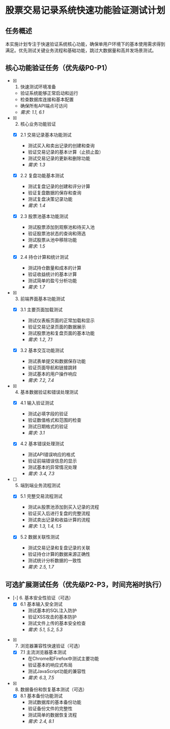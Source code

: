 # 股票交易记录系统快速功能验证测试计划

## 任务概述

本实施计划专注于快速验证系统核心功能，确保单用户环境下的基本使用需求得到满足。优先测试关键业务流程和基础功能，跳过大数据量和高并发场景测试。

## 核心功能验证任务（优先级P0-P1）

- [x] 1. 快速测试环境准备
  - 验证系统能够正常启动和运行
  - 检查数据库连接和基本配置
  - 确保所有API端点可访问
  - _需求: 1.1, 6.1_

- [x] 2. 核心业务功能验证
  - [x] 2.1 交易记录基本功能测试
    - 测试买入和卖出记录的创建和查询
    - 验证交易记录的基本计算（止损止盈）
    - 测试交易记录的更新和删除功能
    - _需求: 1.3_

  - [x] 2.2 复盘功能基本测试
    - 测试复盘记录的创建和评分计算
    - 验证复盘数据的保存和查询
    - 测试复盘决策记录功能
    - _需求: 1.4_

  - [x] 2.3 股票池基本功能测试
    - 测试股票添加到观察池和待买入池
    - 验证股票池状态的查询和筛选
    - 测试股票从池中移除功能
    - _需求: 1.5_

  - [x] 2.4 持仓计算和统计测试
    - 测试持仓数量和成本的计算
    - 验证收益统计的基本计算
    - 测试简单的盈亏分析功能
    - _需求: 1.7_

- [x] 3. 前端界面基本功能测试
  - [x] 3.1 主要页面加载测试
    - 测试仪表板页面的正常加载和显示
    - 验证交易记录页面的数据展示
    - 测试股票池和复盘页面的基本功能
    - _需求: 1.2, 7.1_

  - [x] 3.2 基本交互功能测试
    - 测试表单提交和数据保存功能
    - 验证页面导航和链接跳转
    - 测试基本的用户操作响应
    - _需求: 7.2, 7.4_

- [x] 4. 基本数据验证和错误处理测试
  - [x] 4.1 输入验证测试
    - 测试必填字段的验证
    - 验证数值格式和范围的检查
    - 测试日期格式的验证
    - _需求: 3.1_

  - [x] 4.2 基本错误处理测试
    - 测试API错误响应的格式
    - 验证前端错误信息的显示
    - 测试基本的异常情况处理
    - _需求: 3.4, 7.3_

- [ ] 5. 端到端业务流程测试
  - [x] 5.1 完整交易流程测试
    - 测试从股票池添加到买入记录的流程
    - 验证买入后进行复盘的完整流程
    - 测试卖出记录和收益计算的流程
    - _需求: 1.3, 1.4, 1.5_

  - [x] 5.2 数据关联性测试
    - 测试交易记录和复盘记录的关联
    - 验证持仓计算的数据来源正确性
    - 测试统计分析数据的一致性
    - _需求: 2.5, 1.7_

## 可选扩展测试任务（优先级P2-P3，时间充裕时执行）

- [-] 6. 基本安全性验证（可选）
  - [x] 6.1 基本输入安全测试
    - 测试基本的SQL注入防护
    - 验证XSS攻击的基本防护
    - 测试文件上传的基本安全检查
    - _需求: 5.1, 5.2, 5.3_

- [x] 7. 浏览器兼容性快速验证（可选）
  - [x] 7.1 主流浏览器基本测试
    - 在Chrome和Firefox中测试主要功能
    - 验证基本的响应式布局
    - 测试JavaScript功能的兼容性
    - _需求: 6.3, 7.5_

- [x] 8. 数据备份和恢复基本测试（可选）
  - [x] 8.1 基本备份功能测试
    - 测试数据库的基本备份功能
    - 验证备份文件的完整性
    - 测试简单的数据恢复流程
    - _需求: 2.4, 8.1_